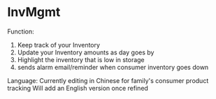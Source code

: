 # InvMgmt
Function:
1. Keep track of your Inventory
2. Update your Inventory amounts as day goes by
3. Highlight the inventory that is low in storage
4. sends alarm email/reminder when consumer inventory goes down

Language:
Currently editing in Chinese for family's consumer product tracking
Will add an English version once refined
